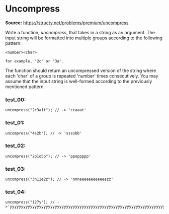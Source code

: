 # Uncompress
**Source:** https://structy.net/problems/premium/uncompress

Write a function, *uncompress*, that takes in a string as an argument. The input string will be formatted into multiple groups according to the following pattern:

```
<number><char>

for example, '2c' or '3a'.

```

The function should return an uncompressed version of the string where each 'char' of a group is repeated 'number' times consecutively. You may assume that the input string is well-formed according to the previously mentioned pattern.

### test_00:

```
uncompress("2c3a1t"); // -> 'ccaaat'

```

### test_01:

```
uncompress("4s2b"); // -> 'ssssbb'

```

### test_02:

```
uncompress("2p1o5p"); // -> 'ppoppppp'

```

### test_03:

```
uncompress("3n12e2z"); // -> 'nnneeeeeeeeeeeezz'

```

### test_04:

```
uncompress("127y"); // ->'yyyyyyyyyyyyyyyyyyyyyyyyyyyyyyyyyyyyyyyyyyyyyyyyyyyyyyyyyyyyyyyyyyyyyyyyyyyyyyyyyyyyyyyyyyyyyyyyyyy

```
